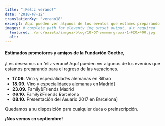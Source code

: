 ```yaml
---
title: "¡Feliz verano!"
date: "2018-07-12"
translationKey: "verano18"
excerpt: Aquí pueden ver algunos de los eventos que estamos preparando para el regreso de las vacaciones. Quedamos a su disposición para cualquier duda o preinscripción.
images: # complete path for eleventy img srcset output, alt required
  featured: ./src/assets/images/blog/18-07-sommergruss-1-820x400.jpg
  alt:
---
```


#### Estimados promotores y amigos de la Fundación Goethe,

¡Les deseamos un feliz verano! Aquí pueden ver algunos de los eventos que estamos preparando para el regreso de las vacaciones.

- **17.09.** Vino y especialidades alemanas en Bilbao
- **18.09.** Vino y especialidades alemanas en Madrid]
- **23.09.** Family&Friends Madrid
- **06.10.** Family&Friends Barcelona
- **08.10.** Presentación del Anuario 2017 en Barcelona]

Quedamos a su disposición para cualquier duda o preinscripción.

**¡Nos vemos en septiembre!**
